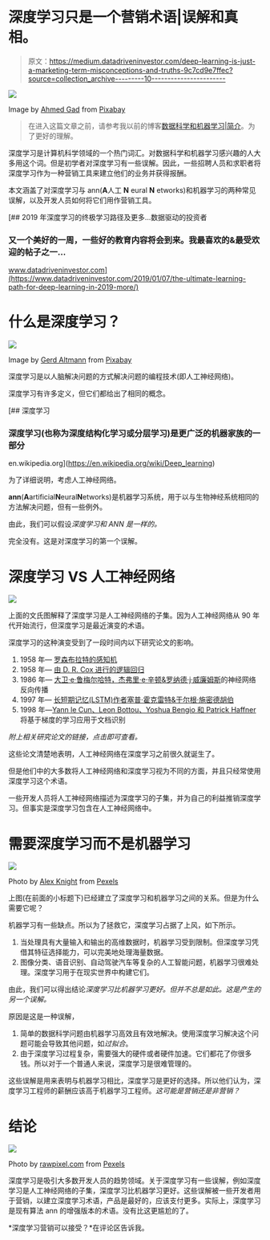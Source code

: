 # 深度学习只是一个营销术语|误解和真相。

> 原文：<https://medium.datadriveninvestor.com/deep-learning-is-just-a-marketing-term-misconceptions-and-truths-9c7cd9e7ffec?source=collection_archive---------10----------------------->

![](img/d677ed6e8a8a45e493925de6b9412ad4.png)

Image by [Ahmed Gad](https://pixabay.com/users/ahmedgad-9403351/?utm_source=link-attribution&utm_medium=referral&utm_campaign=image&utm_content=3501528) from [Pixabay](https://pixabay.com/?utm_source=link-attribution&utm_medium=referral&utm_campaign=image&utm_content=3501528)

> 在进入这篇文章之前，请参考我以前的博客[数据科学和机器学习|简介](https://link.medium.com/f6cjsdJSlZ)。为了更好的理解。

深度学习是计算机科学领域的一个热门词汇。对数据科学和机器学习感兴趣的人大多用这个词。但是初学者对深度学习有一些误解。因此，一些招聘人员和求职者将深度学习作为一种营销工具来建立他们的业务并获得报酬。

本文涵盖了对深度学习与 ann(**A**人工 **N** eural **N** etworks)和机器学习的两种常见误解，以及开发人员如何将它们用作营销工具。

[](https://www.datadriveninvestor.com/2019/01/07/the-ultimate-learning-path-for-deep-learning-in-2019-more/) [## 2019 年深度学习的终极学习路径及更多...数据驱动的投资者

### 又一个美好的一周，一些好的教育内容将会到来。我最喜欢的&最受欢迎的帖子之一…

www.datadriveninvestor.com](https://www.datadriveninvestor.com/2019/01/07/the-ultimate-learning-path-for-deep-learning-in-2019-more/) 

# 什么是深度学习？

![](img/d5e577307be047a4e7b25c17b5e0b903.png)

Image by [Gerd Altmann](https://pixabay.com/users/geralt-9301/?utm_source=link-attribution&utm_medium=referral&utm_campaign=image&utm_content=4115193) from [Pixabay](https://pixabay.com/?utm_source=link-attribution&utm_medium=referral&utm_campaign=image&utm_content=4115193)

深度学习是以人脑解决问题的方式解决问题的编程技术(即人工神经网络)。

深度学习有许多定义，但它们都给出了相同的概念。

[](https://en.wikipedia.org/wiki/Deep_learning) [## 深度学习

### 深度学习(也称为深度结构化学习或分层学习)是更广泛的机器家族的一部分

en.wikipedia.org](https://en.wikipedia.org/wiki/Deep_learning) 

为了详细说明，考虑人工神经网络。

**ann**(**A**artificial**N**eural**N**etworks)是机器学习系统，用于以与生物神经系统相同的方法解决问题，但有一些例外。

由此，我们可以假设*深度学习和 ANN 是一样的。*

完全没有。这是对深度学习的第一个误解。

# 深度学习 VS 人工神经网络

![](img/43d82c0c9ee5d2e7628d8685cc8686c3.png)

上面的文氏图解释了深度学习是人工神经网络的子集。因为人工神经网络从 90 年代开始流行，但深度学习是最近演变的术语。

深度学习的这种演变受到了一段时间内以下研究论文的影响。

1.  1958 年— [罗森布拉特的感知机](http://citeseerx.ist.psu.edu/viewdoc/download?doi=10.1.1.335.3398&rep=rep1&type=pdf)
2.  1958 年— [由 D. R. Cox 进行的逻辑回归](https://www.nuffield.ox.ac.uk/users/cox/cox48.pdf)
3.  1986 年— [大卫·e·鲁梅尔哈特，杰弗里·e·辛顿&罗纳德·j·威廉姆斯](https://www.iro.umontreal.ca/~vincentp/ift3395/lectures/backprop_old.pdf)的神经网络反向传播
4.  1997 年— [长短期记忆(LSTM)作者塞普·霍克雷特&于尔根·施密德胡伯](https://www.bioinf.jku.at/publications/older/2604.pdf)
5.  1998 年—[Yann le Cun、Leon Bottou、Yoshua Bengio 和 Patrick Haffner](http://vision.stanford.edu/cs598_spring07/papers/Lecun98.pdf) 将基于梯度的学习应用于文档识别

*附上相关研究论文的链接，点击即可查看。*

这些论文清楚地表明，人工神经网络在深度学习之前很久就诞生了。

但是他们中的大多数将人工神经网络和深度学习视为不同的方面，并且只经常使用深度学习这个术语。

一些开发人员将人工神经网络描述为深度学习的子集，并为自己的利益推销深度学习。但事实是深度学习包含在人工神经网络中。

# 需要深度学习而不是机器学习

![](img/76d603dad7c1b5916385ad3a142dcc15.png)

Photo by [Alex Knight](https://www.pexels.com/@agk42?utm_content=attributionCopyText&utm_medium=referral&utm_source=pexels) from [Pexels](https://www.pexels.com/photo/high-angle-photo-of-robot-2599244/?utm_content=attributionCopyText&utm_medium=referral&utm_source=pexels)

上图(在前面的小标题下)已经建立了深度学习和机器学习之间的关系。但是为什么需要它呢？

机器学习有一些缺点。所以为了拯救它，深度学习占据了上风，如下所示。

1.  当处理具有大量输入和输出的高维数据时，机器学习受到限制。但深度学习凭借其特征选择能力，可以完美地处理海量数据。
2.  图像分类、语音识别、自动驾驶汽车等复杂的人工智能问题，机器学习很难处理。深度学习用于在现实世界中构建它们。

由此，我们可以得出结论*深度学习比机器学习更好。但并不总是如此。这是产生的另一个误解。*

原因是这是一种误解，

1.  简单的数据科学问题由机器学习高效且有效地解决。使用深度学习解决这个问题可能会导致其他问题，如*过拟合*。
2.  由于深度学习过程复杂，需要强大的硬件或者硬件加速。它们都花了你很多钱。所以对于一个普通人来说，深度学习是很难管理的。

这些误解是用来表明与机器学习相比，深度学习是更好的选择。所以他们认为，深度学习工程师的薪酬应该高于机器学习工程师。*这可能是营销还是非营销？*

# 结论

![](img/7898afbcca6b683343bade52e7dae54d.png)

Photo by [rawpixel.com](https://www.pexels.com/@rawpixel?utm_content=attributionCopyText&utm_medium=referral&utm_source=pexels) from [Pexels](https://www.pexels.com/photo/laptop-with-marketing-display-1496192/?utm_content=attributionCopyText&utm_medium=referral&utm_source=pexels)

深度学习是吸引大多数开发人员的趋势领域。关于深度学习有一些误解，例如深度学习是人工神经网络的子集，深度学习比机器学习更好。这些误解被一些开发者用于营销，以建立深度学习术语，产品是最好的，应该支付更多。实际上，深度学习是现有算法 ann 的增强版本的术语。没有比这更尴尬的了。

*深度学习营销可以接受？*在评论区告诉我。